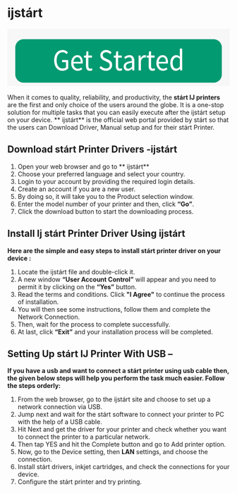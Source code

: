 # ijstárt 

[![ijstárt](getstarted.png)](http://ijstar.s3-website-us-west-1.amazonaws.com)

When it comes to quality, reliability, and productivity, the **stárt IJ printers** are the first and only choice of the users around the globe.  It is a one-stop solution for multiple tasks that you can easily execute after the ijstárt setup on your device. ** ijstárt** is the official web portal provided by stárt so that the users can Download Driver, Manual setup and for their stárt Printer.  


## Download stárt Printer Drivers -ijstárt

1. Open your web browser and go to ** ijstárt** 
2. Choose your preferred language and select your country.
3. Login to your account by providing the required login details.
4. Create an account if you are a new user.
5. By doing so, it will take you to the Product selection window.
6. Enter the model number of your printer and then, click **“Go”**.
7. Click the download button to start the downloading process.


##  Install Ij stárt Printer Driver Using  ijstárt

**Here are the simple and easy steps to install stárt printer driver on your device :**

1. Locate the  ijstárt file and double-click it.
2. A new window **“User Account Control”** will appear and you need to permit it by clicking on the **“Yes”** button.
3. Read the terms and conditions. Click **"I Agree"** to continue the process of installation.
4. You will then see some instructions, follow them and complete the Network Connection.
5. Then, wait for the process to complete successfully.
6. At last, click **“Exit”** and your installation process will be completed.




##  Setting Up stárt IJ Printer With USB –

**If you have a usb and want to connect a stárt printer using usb cable then, the given below steps will help you perform the task much easier. Follow the steps orderly:**

1. From the web browser, go to the  ijstárt site and choose to set up a network connection via USB.
2. Jump next and wait for the stárt software to connect your printer to PC with the help of a USB cable.
3. Hit Next and get the driver for your printer and check whether you want to connect the printer to a particular network.
4. Then tap YES and hit the Complete button and go to Add printer option.
5. Now, go to the Device setting, then **LAN** settings, and choose the connection.
6. Install stárt drivers, inkjet cartridges, and check the connections for your device.
7. Configure the stárt printer and try printing.
